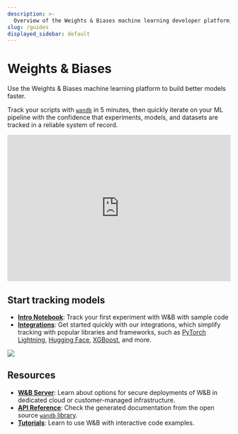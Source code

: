 ```yaml
---
description: >-
  Overview of the Weights & Biases machine learning developer platform, and 
slug: /guides
displayed_sidebar: default
---
```


# Weights & Biases

Use the Weights & Biases machine learning platform to build better models faster. 

Track your scripts with [`wandb`](https://github.com/wandb/wandb) in 5 minutes, then quickly iterate on your ML pipeline with the confidence that experiments, models, and datasets are tracked in a reliable system of record.

<iframe width="100%" height="330" src="https://www.youtube.com/embed/tHAFujRhZLA" title="Weights &amp; Biases End-to-End Demo" frameborder="0" allow="accelerometer; autoplay; clipboard-write; encrypted-media; gyroscope; picture-in-picture; web-share" allowfullscreen></iframe>


## Start tracking models
- **[Intro Notebook](http://wandb.me/intro)**: Track your first experiment with W&B with sample code
- **[Integrations](./integrations/intro.md)**: Get started quickly with our integrations, which simplify tracking with popular libraries and frameworks, such as [PyTorch Lightning](./integrations/lightning.md), [Hugging Face](./integrations/huggingface.md), [XGBoost](./integrations/xgboost.md), and more.


![](@site/static/images/general/wandb_diagram_july23.png)

## Resources

- **[W&B Server](./hosting/intro.md)**: Learn about options for secure deployments of W&B in dedicated cloud or customer-managed infrastructure.
- **[API Reference](../ref/README.md)**: Check the generated documentation from the open source [`wandb` library](https://github.com/wandb/wandb).
- **[Tutorials](../tutorials/intro_to_tutorials.md)**: Learn to use W&B with interactive code examples.